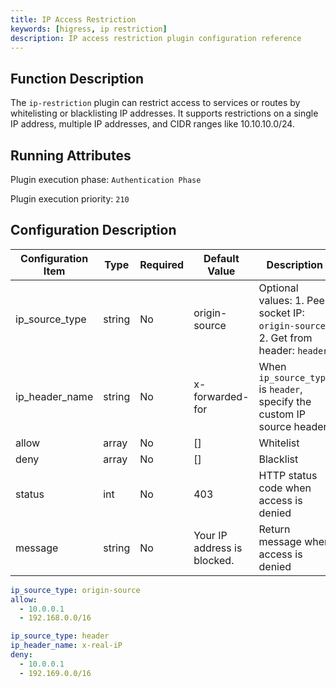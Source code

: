 ```yaml
---
title: IP Access Restriction
keywords: [higress, ip restriction]
description: IP access restriction plugin configuration reference
---
```

## Function Description
The `ip-restriction` plugin can restrict access to services or routes by whitelisting or blacklisting IP addresses. It supports restrictions on a single IP address, multiple IP addresses, and CIDR ranges like 10.10.10.0/24.

## Running Attributes
Plugin execution phase: `Authentication Phase`

Plugin execution priority: `210`

## Configuration Description
| Configuration Item  | Type    | Required | Default Value                   | Description                                 |
|---------------------|---------|----------|---------------------------------|---------------------------------------------|
| ip_source_type      | string  | No       | origin-source                   | Optional values: 1. Peer socket IP: `origin-source`; 2. Get from header: `header` |
| ip_header_name      | string  | No       | x-forwarded-for                | When `ip_source_type` is `header`, specify the custom IP source header            |
| allow               | array   | No       | []                              | Whitelist                                    |
| deny                | array   | No       | []                              | Blacklist                                    |
| status              | int     | No       | 403                             | HTTP status code when access is denied      |
| message             | string  | No       | Your IP address is blocked.     | Return message when access is denied         |

```yaml
ip_source_type: origin-source
allow:
  - 10.0.0.1
  - 192.168.0.0/16
```

```yaml
ip_source_type: header
ip_header_name: x-real-iP
deny:
  - 10.0.0.1
  - 192.169.0.0/16
```
